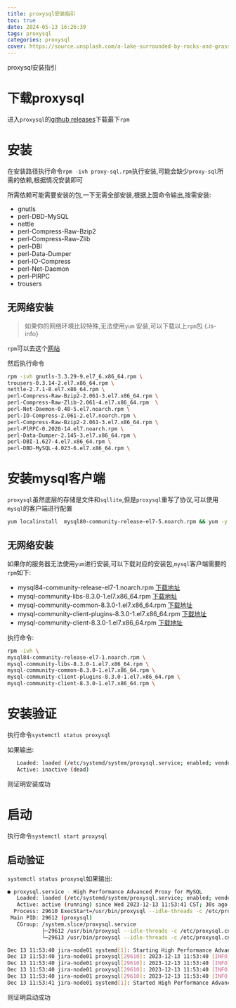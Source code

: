 ```yaml
---
title: proxysql安装指引
toc: true
date: 2024-05-13 16:26:39
tags: proxysql
categories: proxysql
cover: https://source.unsplash.com/a-lake-surrounded-by-rocks-and-grass-with-mountains-in-the-background-1eZfCWs8IM8/1200x628
---
```

proxysql安装指引

<!--more --> 


# 下载proxysql

进入`proxysql`的[github releases](https://github.com/sysown/proxysql/releases)下载最下`rpm`


# 安装


在安装路径执行命令`rpm -ivh proxy-sql.rpm`执行安装,可能会缺少`proxy-sql`所需的依赖,根据情况安装即可

所需依赖可能需要安装的包,一下无需全部安装,根据上面命令输出,按需安装:

- gnutls
- perl-DBD-MySQL
- nettle
- perl-Compress-Raw-Bzip2
- perl-Compress-Raw-Zlib
- perl-DBI 
- perl-Data-Dumper
- perl-IO-Compress
- perl-Net-Daemon
- perl-PlRPC
- trousers


## 无网络安装

>如果你的网络环境比较特殊,无法使用`yum` 安装,可以下载以上`rpm`包
{.is-info}

`rpm`可以去这个[网站](https://rpmfind.net/linux/rpm2html/search.php)

然后执行命令

```bash
rpm -ivh gnutls-3.3.29-9.el7_6.x86_64.rpm \
trousers-0.3.14-2.el7.x86_64.rpm \
nettle-2.7.1-8.el7.x86_64.rpm \
perl-Compress-Raw-Bzip2-2.061-3.el7.x86_64.rpm \
perl-Compress-Raw-Zlib-2.061-4.el7.x86_64.rpm  \
perl-Net-Daemon-0.48-5.el7.noarch.rpm \
perl-IO-Compress-2.061-2.el7.noarch.rpm \
perl-Compress-Raw-Bzip2-2.061-3.el7.x86_64.rpm \
perl-PlRPC-0.2020-14.el7.noarch.rpm \
perl-Data-Dumper-2.145-3.el7.x86_64.rpm \
perl-DBI-1.627-4.el7.x86_64.rpm \
perl-DBD-MySQL-4.023-6.el7.x86_64.rpm \
```

# 安装mysql客户端

`proxysql`虽然底层的存储是文件和`sqllite`,但是`proxysql`重写了协议,可以使用`mysql`的客户端进行配置

```bash
yum localinstall  mysql80-community-release-el7-5.noarch.rpm && yum -y install mysql-community-client
```


## 无网络安装

如果你的服务器无法使用`yum`进行安装,可以下载对应的安装包,`mysql`客户端需要的`rpm`如下:

- mysql84-community-release-el7-1.noarch.rpm [下载地址](https://dev.mysql.com/downloads/repo/yum/)
- mysql-community-libs-8.3.0-1.el7.x86_64.rpm [下载地址](https://dev.mysql.com/downloads/mysql/5.5.html?os=31&version=5.1)
- mysql-community-common-8.3.0-1.el7.x86_64.rpm [下载地址](https://dev.mysql.com/downloads/mysql/5.5.html?os=31&version=5.1)
- mysql-community-client-plugins-8.3.0-1.el7.x86_64.rpm [下载地址](https://dev.mysql.com/downloads/mysql/5.5.html?os=31&version=5.1)
- mysql-community-client-8.3.0-1.el7.x86_64.rpm [下载地址](https://dev.mysql.com/downloads/mysql/5.5.html?os=31&version=5.1)


执行命令:
```bash
rpm -ivh \
mysql84-community-release-el7-1.noarch.rpm \
mysql-community-libs-8.3.0-1.el7.x86_64.rpm \
mysql-community-common-8.3.0-1.el7.x86_64.rpm \
mysql-community-client-plugins-8.3.0-1.el7.x86_64.rpm \
mysql-community-client-8.3.0-1.el7.x86_64.rpm \
```


# 安装验证

执行命令`systemctl status proxysql`

如果输出:

```bash
   Loaded: loaded (/etc/systemd/system/proxysql.service; enabled; vendor preset: disabled)
   Active: inactive (dead)

```

则证明安装成功

# 启动

执行命令`systemctl start proxysql`

## 启动验证

`systemctl status proxysql`如果输出:

```bash
● proxysql.service - High Performance Advanced Proxy for MySQL
   Loaded: loaded (/etc/systemd/system/proxysql.service; enabled; vendor preset: disabled)
   Active: active (running) since Wed 2023-12-13 11:53:41 CST; 30s ago
  Process: 29610 ExecStart=/usr/bin/proxysql --idle-threads -c /etc/proxysql.cnf $PROXYSQL_OPTS (code=exited, status=0/SUCCESS)
 Main PID: 29612 (proxysql)
   CGroup: /system.slice/proxysql.service
           ├─29612 /usr/bin/proxysql --idle-threads -c /etc/proxysql.cnf
           └─29613 /usr/bin/proxysql --idle-threads -c /etc/proxysql.cnf

Dec 13 11:53:40 jira-node01 systemd[1]: Starting High Performance Advanced Proxy for MySQL...
Dec 13 11:53:40 jira-node01 proxysql[29610]: 2023-12-13 11:53:40 [INFO] Using config file /etc/proxysql.cnf
Dec 13 11:53:40 jira-node01 proxysql[29610]: 2023-12-13 11:53:40 [INFO] Current RLIMIT_NOFILE: 102400
Dec 13 11:53:40 jira-node01 proxysql[29610]: 2023-12-13 11:53:40 [INFO] Using OpenSSL version: OpenSSL 3.1.0 14 Mar 2023
Dec 13 11:53:40 jira-node01 proxysql[29610]: 2023-12-13 11:53:40 [INFO] No SSL keys/certificates found in datadir (/var/lib/proxysql). Generating ne...ificates.
Dec 13 11:53:41 jira-node01 systemd[1]: Started High Performance Advanced Proxy for MySQL.

```
则证明启动成功

